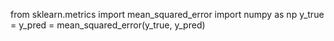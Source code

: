 from sklearn.metrics import mean_squared_error
import numpy as np
y_true = 
y_pred = 
mean_squared_error(y_true, y_pred)
